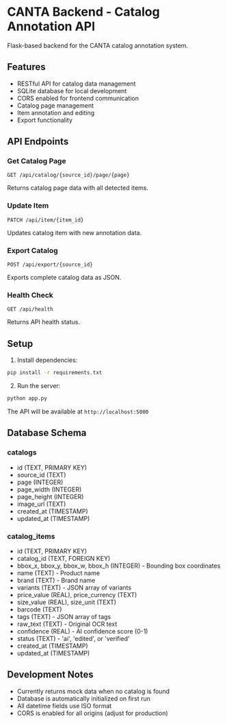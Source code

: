 # CANTA Backend - Catalog Annotation API

Flask-based backend for the CANTA catalog annotation system.

## Features

- RESTful API for catalog data management
- SQLite database for local development
- CORS enabled for frontend communication
- Catalog page management
- Item annotation and editing
- Export functionality

## API Endpoints

### Get Catalog Page
```
GET /api/catalog/{source_id}/page/{page}
```
Returns catalog page data with all detected items.

### Update Item
```
PATCH /api/item/{item_id}
```
Updates catalog item with new annotation data.

### Export Catalog
```
POST /api/export/{source_id}
```
Exports complete catalog data as JSON.

### Health Check
```
GET /api/health
```
Returns API health status.

## Setup

1. Install dependencies:
```bash
pip install -r requirements.txt
```

2. Run the server:
```bash
python app.py
```

The API will be available at `http://localhost:5000`

## Database Schema

### catalogs
- id (TEXT, PRIMARY KEY)
- source_id (TEXT)
- page (INTEGER)
- page_width (INTEGER)
- page_height (INTEGER)
- image_url (TEXT)
- created_at (TIMESTAMP)
- updated_at (TIMESTAMP)

### catalog_items
- id (TEXT, PRIMARY KEY)
- catalog_id (TEXT, FOREIGN KEY)
- bbox_x, bbox_y, bbox_w, bbox_h (INTEGER) - Bounding box coordinates
- name (TEXT) - Product name
- brand (TEXT) - Brand name
- variants (TEXT) - JSON array of variants
- price_value (REAL), price_currency (TEXT)
- size_value (REAL), size_unit (TEXT)
- barcode (TEXT)
- tags (TEXT) - JSON array of tags
- raw_text (TEXT) - Original OCR text
- confidence (REAL) - AI confidence score (0-1)
- status (TEXT) - 'ai', 'edited', or 'verified'
- created_at (TIMESTAMP)
- updated_at (TIMESTAMP)

## Development Notes

- Currently returns mock data when no catalog is found
- Database is automatically initialized on first run
- All datetime fields use ISO format
- CORS is enabled for all origins (adjust for production)
